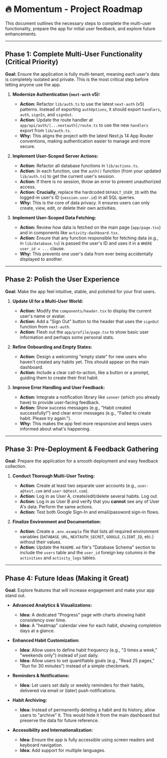 # 🔥 Momentum - Project Roadmap

This document outlines the necessary steps to complete the multi-user functionality, prepare the app for initial user feedback, and explore future enhancements.

---

## Phase 1: Complete Multi-User Functionality (Critical Priority)

**Goal:** Ensure the application is fully multi-tenant, meaning each user's data is completely isolated and private. This is the most critical step before letting anyone use the app.

1.  **Modernize Authentication (`next-auth` v5):**
    *   **Action:** Refactor `lib/auth.ts` to use the latest `next-auth` (v5) patterns. Instead of exporting `authOptions`, it should export `handlers`, `auth`, `signIn`, and `signOut`.
    *   **Action:** Update the route handler at `app/api/auth/[...nextauth]/route.ts` to use the new `handlers` export from `lib/auth.ts`.
    *   **Why:** This aligns the project with the latest Next.js 14 App Router conventions, making authentication easier to manage and more secure.

2.  **Implement User-Scoped Server Actions:**
    *   **Action:** Refactor all database functions in `lib/actions.ts`.
    *   **Action:** In each function, use the `auth()` function (from your updated `lib/auth.ts`) to get the current user's session.
    *   **Action:** If there is no session, throw an error to prevent unauthorized access.
    *   **Action:** **Crucially**, replace the hardcoded `DEFAULT_USER_ID` with the logged-in user's ID (`session.user.id`) in all SQL queries.
    *   **Why:** This is the core of data privacy. It ensures users can only create, view, edit, or delete their own activities.

3.  **Implement User-Scoped Data Fetching:**
    *   **Action:** Review how data is fetched on the main page (`app/page.tsx`) and in components like `activity-dashboard.tsx`.
    *   **Action:** Ensure that any function responsible for fetching data (e.g., in `lib/database.ts`) is passed the user's ID and uses it in a `WHERE user_id = ...` clause.
    *   **Why:** This prevents one user's data from ever being accidentally displayed to another.

---

## Phase 2: Polish the User Experience

**Goal:** Make the app feel intuitive, stable, and polished for your first users.

1.  **Update UI for a Multi-User World:**
    *   **Action:** Modify the `components/header.tsx` to display the current user's name or avatar.
    *   **Action:** Add a "Sign Out" button to the header that uses the `signOut` function from `next-auth`.
    *   **Action:** Flesh out the `app/profile/page.tsx` to show basic user information and perhaps some personal stats.

2.  **Refine Onboarding and Empty States:**
    *   **Action:** Design a welcoming "empty state" for new users who haven't created any habits yet. This should appear on the main dashboard.
    *   **Action:** Include a clear call-to-action, like a button or a prompt, guiding them to create their first habit.

3.  **Improve Error Handling and User Feedback:**
    *   **Action:** Integrate a notification library like `sonner` (which you already have) to provide user-facing feedback.
    *   **Action:** Show success messages (e.g., "Habit created successfully!") and clear error messages (e.g., "Failed to create habit. Please try again.").
    *   **Why:** This makes the app feel more responsive and keeps users informed about what's happening.

---

## Phase 3: Pre-Deployment & Feedback Gathering

**Goal:** Prepare the application for a smooth deployment and easy feedback collection.

1.  **Conduct Thorough Multi-User Testing:**
    *   **Action:** Create at least two separate user accounts (e.g., `user-a@test.com` and `user-b@test.com`).
    *   **Action:** Log in as User A, create/edit/delete several habits. Log out.
    *   **Action:** Log in as User B and verify that you **cannot** see any of User A's data. Perform the same actions.
    *   **Action:** Test both Google Sign-In and email/password sign-in flows.

2.  **Finalize Environment and Documentation:**
    *   **Action:** Create a `.env.example` file that lists all required environment variables (`DATABASE_URL`, `NEXTAUTH_SECRET`, `GOOGLE_CLIENT_ID`, etc.) without their values.
    *   **Action:** Update the `README.md` file's "Database Schema" section to include the `users` table and the `user_id` foreign key columns in the `activities` and `activity_logs` tables.

---

## Phase 4: Future Ideas (Making it Great)

**Goal:** Explore features that will increase engagement and make your app stand out.

*   **Advanced Analytics & Visualizations:**
    *   **Idea:** A dedicated "Progress" page with charts showing habit consistency over time.
    *   **Idea:** A "heatmap" calendar view for each habit, showing completion days at a glance.

*   **Enhanced Habit Customization:**
    *   **Idea:** Allow users to define habit frequency (e.g., "3 times a week," "weekends only") instead of just daily.
    *   **Idea:** Allow users to set quantifiable goals (e.g., "Read 25 pages," "Run for 30 minutes") instead of a simple checkmark.

*   **Reminders & Notifications:**
    *   **Idea:** Let users set daily or weekly reminders for their habits, delivered via email or (later) push notifications.

*   **Habit Archiving:**
    *   **Idea:** Instead of permanently deleting a habit and its history, allow users to "archive" it. This would hide it from the main dashboard but preserve the data for future reference.

*   **Accessibility and Internationalization:**
    *   **Idea:** Ensure the app is fully accessible using screen readers and keyboard navigation.
    *   **Idea:** Add support for multiple languages.